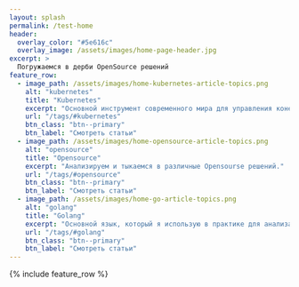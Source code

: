 ```yaml
---
layout: splash
permalink: /test-home
header:
  overlay_color: "#5e616c"
  overlay_image: /assets/images/home-page-header.jpg
excerpt: >
  Погружаемся в дерби OpenSource решений
feature_row:
  - image_path: /assets/images/home-kubernetes-article-topics.png
    alt: "kubernetes"
    title: "Kubernetes"
    excerpt: "Основной инструмент современного мира для управления конейнерами, а иногда и всей инфраструктурой - Kubernetes."
    url: "/tags/#kubernetes"
    btn_class: "btn--primary"
    btn_label: "Смотреть статьи"
  - image_path: /assets/images/home-opensource-article-topics.png
    alt: "opensource"
    title: "Opensource"
    excerpt: "Анализируем и тыкаемся в различные Opensourse решений."
    url: "/tags/#opensource"
    btn_class: "btn--primary"
    btn_label: "Смотреть статьи"
  - image_path: /assets/images/home-go-article-topics.png
    alt: "golang"
    title: "Golang"
    excerpt: "Основной язык, который я использую в практике для анализа и создания различных решений - Golang"
    url: "/tags/#golang"
    btn_class: "btn--primary"
    btn_label: "Смотреть статьи"      
---
```


{% include feature_row %}